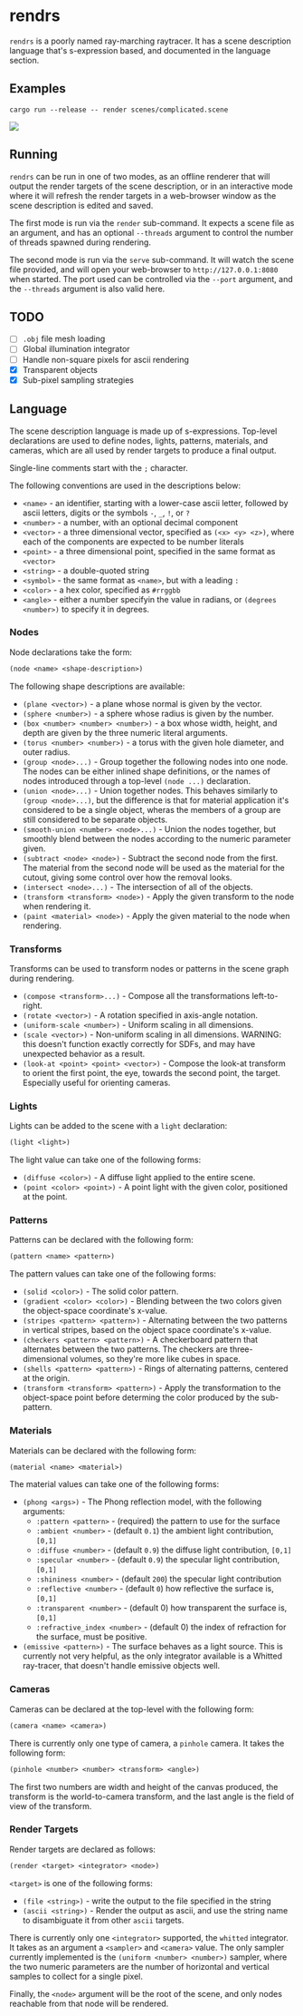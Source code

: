 # rendrs

`rendrs` is a poorly named ray-marching raytracer. It has a scene description
language that's s-expression based, and documented in the language section.

## Examples

`cargo run --release -- render scenes/complicated.scene`

![](examples/complicated.png)

## Running

`rendrs` can be run in one of two modes, as an offline renderer that will output
the render targets of the scene description, or in an interactive mode where it
will refresh the render targets in a web-browser window as the scene description
is edited and saved.

The first mode is run via the `render` sub-command. It expects a scene file as
an argument, and has an optional `--threads` argument to control the number of
threads spawned during rendering.

The second mode is run via the `serve` sub-command. It will watch the scene file
provided, and will open your web-browser to `http://127.0.0.1:8080` when
started. The port used can be controlled via the `--port` argument, and the
`--threads` argument is also valid here.

## TODO

* [ ] `.obj` file mesh loading
* [ ] Global illumination integrator
* [ ] Handle non-square pixels for ascii rendering
* [x] Transparent objects
* [x] Sub-pixel sampling strategies

## Language

The scene description language is made up of s-expressions. Top-level
declarations are used to define nodes, lights, patterns, materials, and cameras,
which are all used by render targets to produce a final output.

Single-line comments start with the `;` character.

The following conventions are used in the descriptions below:

* `<name>` - an identifier, starting with a lower-case ascii letter, followed by
  ascii letters, digits or the symbols `-`, `_`, `!`, or `?`
* `<number>` - a number, with an optional decimal component
* `<vector>` - a three dimensional vector, specified as `(<x> <y> <z>)`, where
  each of the components are expected to be number literals
* `<point>` - a three dimensional point, specified in the same format as
  `<vector>`
* `<string>` - a double-quoted string
* `<symbol>` - the same format as `<name>`, but with a leading `:`
* `<color>` - a hex color, specified as `#rrggbb`
* `<angle>` - either a number specifyin the value in radians, or
  `(degrees <number>)` to specify it in degrees.

### Nodes

Node declarations take the form:

```lisp
(node <name> <shape-description>)
```

The following shape descriptions are available:

* `(plane <vector>)` - a plane whose normal is given by the vector.
* `(sphere <number>)` - a sphere whose radius is given by the number.
* `(box <number> <number> <number>)` - a box whose width, height, and depth are
  given by the three numeric literal arguments.
* `(torus <number> <number>)` - a torus with the given hole diameter, and outer
  radius.
* `(group <node>...)` - Group together the following nodes into one node. The
  nodes can be either inlined shape definitions, or the names of nodes
  introduced through a top-level `(node ...)` declaration.
* `(union <node>...)` - Union together nodes. This behaves similarly to
  `(group <node>...)`, but the difference is that for material application it's
  considered to be a single object, wheras the members of a group are still
  considered to be separate objects.
* `(smooth-union <number> <node>...)` - Union the nodes together, but smoothly
  blend between the nodes according to the numeric parameter given.
* `(subtract <node> <node>)` - Subtract the second node from the first. The
  material from the second node will be used as the material for the cutout,
  giving some control over how the removal looks.
* `(intersect <node>...)` - The intersection of all of the objects.
* `(transform <transform> <node>)` - Apply the given transform to the node when
  rendering it.
* `(paint <material> <node>)` - Apply the given material to the node when
  rendering.

### Transforms

Transforms can be used to transform nodes or patterns in the scene graph during
rendering.

* `(compose <transform>...)` - Compose all the transformations left-to-right.
* `(rotate <vector>)` - A rotation specified in axis-angle notation.
* `(uniform-scale <number>)` - Uniform scaling in all dimensions.
* `(scale <vector>)` - Non-uniform scaling in all dimensions. WARNING: this
  doesn't function exactly correctly for SDFs, and may have unexpected behavior
  as a result.
* `(look-at <point> <point> <vector>)` - Compose the look-at transform to orient
  the first point, the eye, towards the second point, the target. Especially
  useful for orienting cameras.

### Lights

Lights can be added to the scene with a `light` declaration:

```lisp
(light <light>)
```

The light value can take one of the following forms:

* `(diffuse <color>)` - A diffuse light applied to the entire scene.
* `(point <color> <point>)` - A point light with the given color, positioned at
  the point.

### Patterns

Patterns can be declared with the following form:

```lisp
(pattern <name> <pattern>)
```

The pattern values can take one of the following forms:

* `(solid <color>)` - The solid color pattern.
* `(gradient <color> <color>)` - Blending between the two colors given the
  object-space coordinate's x-value.
* `(stripes <pattern> <pattern>)` - Alternating between the two patterns in
  vertical stripes, based on the object space coordinate's x-value.
* `(checkers <pattern> <pattern>)` - A checkerboard pattern that alternates
  between the two patterns. The checkers are three-dimensional volumes, so
  they're more like cubes in space.
* `(shells <pattern> <pattern>)` - Rings of alternating patterns, centered at
  the origin.
* `(transform <transform> <pattern>)` - Apply the transformation to the
  object-space point before determing the color produced by the sub-pattern.

### Materials

Materials can be declared with the following form:

```lisp
(material <name> <material>)
```

The material values can take one of the following forms:

* `(phong <args>)` - The Phong reflection model, with the following arguments:
  * `:pattern <pattern>` - (required) the pattern to use for the surface
  * `:ambient <number>` - (default `0.1`) the ambient light contribution,
    `[0,1]`
  * `:diffuse <number>` - (default `0.9`) the diffuse light contribution,
    `[0,1]`
  * `:specular <number>` - (default `0.9`) the specular light contribution,
    `[0,1]`
  * `:shininess <number>` - (default `200`) the specular light contribution
  * `:reflective <number>` - (default `0`) how reflective the surface is,
    `[0,1]`
  * `:transparent <number>` - (default 0) how transparent the surface is,
    `[0,1]`
  * `:refractive_index <number>` - (default 0) the index of refraction for the
    surface, must be positive.
* `(emissive <pattern>)` - The surface behaves as a light source. This is
  currently not very helpful, as the only integrator available is a Whitted
  ray-tracer, that doesn't handle emissive objects well.

### Cameras

Cameras can be declared at the top-level with the following form:

```lisp
(camera <name> <camera>)
```

There is currently only one type of camera, a `pinhole` camera. It takes the
following form:

```lisp
(pinhole <number> <number> <transform> <angle>)
```

The first two numbers are width and height of the canvas produced, the transform
is the world-to-camera transform, and the last angle is the field of view of
the transform.

### Render Targets

Render targets are declared as follows:

```lisp
(render <target> <integrator> <node>)
```

`<target>` is one of the following forms:

* `(file <string>)` - write the output to the file specified in the string
* `(ascii <string>)` - Render the output as ascii, and use the string name to
  disambiguate it from other `ascii` targets.

There is currently only one `<integrator>` supported, the `whitted` integrator.
It takes as an argument a `<sampler>` and `<camera>` value. The only sampler
currently implemented is the `(uniform <number> <number>)` sampler, where the
two numeric parameters are the number of horizontal and vertical samples to
collect for a single pixel.

Finally, the `<node>` argument will be the root of the scene, and only nodes
reachable from that node will be rendered.
